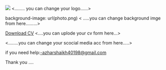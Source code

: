  <img src="exmp.png" class="logo"> 
<........ you can change your logo......>

 background-image: url(photo.png)
< .....you can change background imge from here.........>

 <a href="my cv.pdf" download class="btn btn2"> Download CV</a>
 <....you can uplode your cv form here...>


 <div class="social-icons">
<a href="https://www.facebook.com/AzharShaikh456"><i class="fa-brands fa-facebook"></i></i>
</a <a href="https://www.instagram.com/azhar___012"><i class="fa-brands fa-instagram"></i></a>
 </div>
<........you can change your scocial media acc from here.....>

if you need help:-azharshaikh40198@gmail.com


Thank you ....
